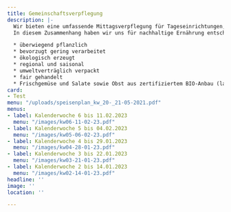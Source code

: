 ```yaml
---
title: Gemeinschaftsverpflegung
description: |-
  Wir bieten eine umfassende Mittagsverpflegung für Tageseinrichtungen, Kindergärten, Schulen und Firmen, sowie Seniorenverpflegung an. Hohe Qualitätsstandards sind Voraussetzung für eine optimale Lebensmittelauswahl sowie Speisenplanung und -herstellung. Dabei richten wir uns streng nach den Richtlinien des DGE (Deutschlands Initiative für gesunde Ernährung und mehr Bewegung), um eine gesunde und ausgewogene Ernährung gewährleisten zu können.
  In diesem Zusammenhang haben wir uns für nachhaltige Ernährung entschieden, die u.a. folgende Aspekte beinhaltet:

  * überwiegend pflanzlich
  * bevorzugt gering verarbeitet
  * ökologisch erzeugt
  * regional und saisonal
  * umweltverträglich verpackt
  * fair gehandelt
  * Frischgemüse und Salate sowie Obst aus zertifiziertem BIO-Anbau (laut aktuellem Speisenplan)
card:
- Test
menu: "/uploads/speisenplan_kw_20-_21-05-2021.pdf"
menus:
- label: Kalenderwoche 6 bis 11.02.2023
  menu: "/images/kw06-11-02-23.pdf"
- label: Kalenderwoche 5 bis 04.02.2023
  menu: "/images/kw05-06-02-23.pdf"
- label: Kalenderwoche 4 bis 29.01.2023
  menu: "/images/kw04-28-01-23.pdf"
- label: Kalenderwoche 3 bis 22.01.2023
  menu: "/images/kw03-21-01-23.pdf"
- label: Kalenderwoche 2 bis 14.01.2023
  menu: "/images/kw02-14-01-23.pdf"
headline: ''
image: ''
location: ''

---
```

